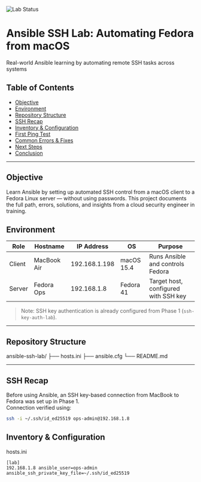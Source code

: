 ![Lab Status](https://img.shields.io/badge/status-In_Progress-yellow)

# Ansible SSH Lab: Automating Fedora from macOS  
Real-world Ansible learning by automating remote SSH tasks across systems

## Table of Contents
- [Objective](#objective)
- [Environment](#environment)
- [Repository Structure](#repository-structure)
- [SSH Recap](#ssh-recap)
- [Inventory & Configuration](#inventory--configuration)
- [First Ping Test](#first-ping-test)
- [Common Errors & Fixes](#common-errors--fixes)
- [Next Steps](#next-steps)
- [Conclusion](#conclusion)

---

## Objective

Learn Ansible by setting up automated SSH control from a macOS client to a Fedora Linux server — without using passwords. This project documents the full path, errors, solutions, and insights from a cloud security engineer in training.

## Environment

| Role   | Hostname     | IP Address     | OS          | Purpose                            |
|--------|--------------|----------------|-------------|-------------------------------------|
| Client | MacBook Air  | 192.168.1.198  | macOS 15.4  | Runs Ansible and controls Fedora    |
| Server | Fedora Ops   | 192.168.1.8    | Fedora 41   | Target host, configured with SSH key |

> Note: SSH key authentication is already configured from Phase 1 (`ssh-key-auth-lab`).

---

## Repository Structure
ansible-ssh-lab/
├── hosts.ini
├── ansible.cfg
└── README.md

---

## SSH Recap

Before using Ansible, an SSH key-based connection from MacBook to Fedora was set up in Phase 1.  
Connection verified using:
```bash
ssh -i ~/.ssh/id_ed25519 ops-admin@192.168.1.8
```

## Inventory & Configuration

hosts.ini
```
[lab]
192.168.1.8 ansible_user=ops-admin ansible_ssh_private_key_file=~/.ssh/id_ed25519
```
